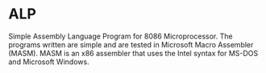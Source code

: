 # ALP
Simple Assembly Language Program for 8086 Microprocessor. The programs written are simple and are tested in Microsoft Macro Assembler (MASM). MASM is an x86 assembler that uses the Intel syntax for MS-DOS and Microsoft Windows.

